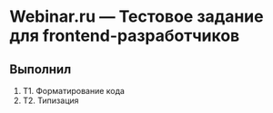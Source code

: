 # Webinar.ru — Тестовое задание для frontend-разработчиков

## Выполнил

1. T1. Форматирование кода
2. T2. Типизация
